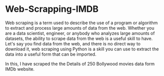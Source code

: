 # Web-Scrapping-IMDB
Web scraping is a term used to describe the use of a program or algorithm to extract and process large amounts of data from the web. Whether you are a data scientist, engineer, or anybody who analyzes large amounts of datasets, the ability to scrape data from the web is a useful skill to have. Let's say you find data from the web, and there is no direct way to download it, web scraping using Python is a skill you can use to extract the data into a useful form that can be imported.

In this, I have scraped the the Details of 250 Bollywood movies data form IMDb website.
